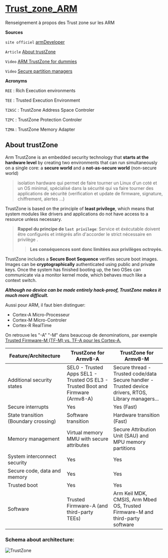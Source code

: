 # <ins>Trust_zone_ARM </ins>

Renseignement à propos des Trust zone sur les ARM

**Sources**

``site officiel`` [armDeveloper](https://developer.arm.com/ip-products/security-ip/trustzone)

``Article`` [About trustZone](https://www.microcontrollertips.com/embedded-security-brief-arm-trustzone-explained/)

``Video`` [ARM TrustZone for dummies](https://www.youtube.com/watch?v=ecBByjwny3s)

``Video`` [Secure partition managers](https://www.youtube.com/watch?v=72OtwkavOvM)

**Acronyms**

``REE`` : Rich Execution environments

``TEE`` : Trusted Execution Environment

``TZASC`` : TrustZone Address Space Controler

``TZPC`` : TrustZone Protection Controler

``TZMA`` : TrustZone Memory Adapter


## About trustZone

Arm TrustZone is an embedded security technology that **starts at the hardware level** by creating two environments that can run simultaneously on a single core: a **secure world** and a **not-as-secure world** (non-secure world)

>isolation hardware qui permet de faire tourner un Linux d'un coté et un OS minimal, spécialisé dans la sécurité qui va faire tourner des applications de sécurité (verification et update de firmware, signature, chiffrement, alertes ...)

TrustZone is based on the principle of **least privilege**, which means that system modules like drivers and applications do not have access to a resource unless necessary.

> **Rappel du principe de ``last privilege``**:
Service et éxécutable doivent être configurés et intégrés afin d'accorder le strict nécessaire en privilège .
>> **Les conséquences sont donc limitées aux privilèges octroyés.**

TrustZone includes a **Secure Boot Sequence** verifies secure boot images. Images can be **cryptographically** authenticated using public and private keys. Once the system has finished booting up, the two OSes can communicate via a monitor kernel mode, which behaves much like a context switch.

***Although no device can be made entirely hack-proof, TrustZone makes it much more difficult.***

Aussi pour ARM, il faut bien distinguer:
* Cortex-A  Micro-Processeur
*	Cortex-M Micro-Controler
*	Cortex-R RealTime

On retrouve les "-A" "-M" dans beaucoup de denominations, par exemple [Trusted Firmware-M (TF-M)  vs.  TF-A pour les Cortex-A.](https://developer.arm.com/ip-products/security-ip/trustzone)

Feature/Architecture | TrustZone for Armv8-A | TrustZone for Armv8-M
-------------------- | --------------------- | ---------------------
Additional security states | SEL0 - Trusted Apps SEL1 - Trusted OS EL3 - Trusted Boot and Firmware (Armv8-A) |	Secure thread - Trusted code/data Secure handler - Trusted device drivers, RTOS, Library managers...
Secure interrupts |	Yes |	Yes (Fast)
State transition (Boundary crossing) | Software transition | Hardware transition (Fast)
Memory management |	Virtual memory MMU with secure attributes |	Secure Attribution Unit (SAU) and MPU memory partitions
System interconnect security | Yes | Yes
Secure code, data and memory | Yes | Yes
Trusted boot | Yes | Yes
Software | Trusted Firmware-A (and third-party TEEs) | Arm Keil MDK, CMSIS, Arm Mbed OS, Trusted Firmware-M and third-party software

### Schema about architecture:

![TrustZone](TrustZone.jpg)

